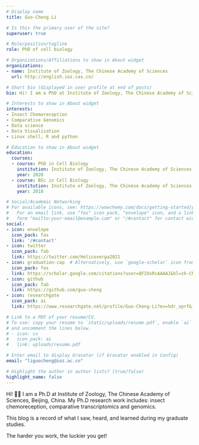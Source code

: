 ```yaml
---
# Display name
title: Guo-Cheng Li

# Is this the primary user of the site?
superuser: true

# Role/position/tagline
role: PhD of cell biology

# Organizations/Affiliations to show in About widget
organizations:
- name: Institute of Zoology, The Chinese Academy of Sciences
  url: http://english.ioz.cas.cn/

# Short bio (displayed in user profile at end of posts)
bio: Hi! I am a PhD at Institute of Zoology, The Chinese Academy of Sciences, Beijing, China.  I am using genomics and transcriptomics to study insect chemoreception.

# Interests to show in About widget
interests:
- Insect Chemoreception
- Comparative Genomics
- Data science
- Data Visualization
- Linux shell, R and python

# Education to show in About widget
education:
  courses:
  - course: PhD in Cell Biology
    institution: Institute of Zoology, The Chinese Academy of Sciences
    year: 2020
  - course: BSc in Cell Biology
    institution: Institute of Zoology, The Chinese Academy of Sciences
    year: 2018

# Social/Academic Networking
# For available icons, see: https://wowchemy.com/docs/getting-started/page-builder/#icons
#   For an email link, use "fas" icon pack, "envelope" icon, and a link in the
#   form "mailto:your-email@example.com" or "/#contact" for contact widget.
social:
- icon: envelope
  icon_pack: fas
  link: '/#contact'
- icon: twitter
  icon_pack: fab
  link: https://twitter.com/Helicoverpa2021
- icon: graduation-cap  # Alternatively, use `google-scholar` icon from `ai` icon pack
  icon_pack: fas
  link: https://scholar.google.com/citations?user=QFIOsRcAAAAJ&hl=zh-CN
- icon: github
  icon_pack: fab
  link: https://github.com/guo-cheng
- icon: researchgate
  icon_pack: ai
  link: https://www.researchgate.net/profile/Guo-Cheng-Li?ev=hdr_xprf&_sg=eRCsAchnugflnE70d90o7L-ypx2q2uWOpoaBnNXXRhHduZUXHpo081S_0cox35_8uKHLpYicuB6giMkIO_LHTGZQ

# Link to a PDF of your resume/CV.
# To use: copy your resume to `static/uploads/resume.pdf`, enable `ai` icons in `params.toml`, 
# and uncomment the lines below.
# - icon: cv
#   icon_pack: ai
#   link: uploads/resume.pdf

# Enter email to display Gravatar (if Gravatar enabled in Config)
email: "liguocheng@ioz.ac.cn"

# Highlight the author in author lists? (true/false)
highlight_name: false
---
```


Hi! :man_student: I am a Ph.D at Institute of Zoology, The Chinese Academy of Sciences, Beijing, China.  My Ph.D research work includes: insect chemoreception, comparative transcriptomics and genomics.

This blog is a record of what I saw, heard, and learned during my graduate studies.

The harder you work, the luckier you get!
